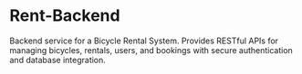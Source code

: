 # Rent-Backend
Backend service for a Bicycle Rental System. Provides RESTful APIs for managing bicycles, rentals, users, and bookings with secure authentication and database integration.
